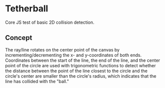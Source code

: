 # Tetherball
Core JS test of basic 2D collision detection.

<h2>Concept</h2>

The ray/line rotates on the center point of the canvas by incrementing/decrementing the x- and y-coordinates of both ends. Coordinates between the start of the line, the end of the line, and the center point of the circle are used with trigonometric functions to detect whether the distance between the point of the line closest to the circle and the circle's center are smaller than the circle's radius, which indicates that the line has collided with the "ball."
